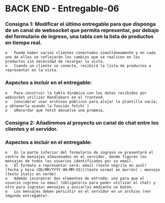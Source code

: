 # BACK END - Entregable-06

###  Consigna 1:  Modificar el último entregable para que disponga de un canal de websocket que permita representar, por debajo del formulario de ingreso, una tabla con la lista de productos en tiempo real. 
    o   Puede haber varios clientes conectados simultáneamente y en cada uno de ellos se reflejarán los cambios que se realicen en los productos sin necesidad de recargar la vista.
    o   Cuando un cliente se conecte, recibirá la lista de productos a representar en la vista.

### Aspectos a incluir en el entregable:
    o   Para construir la tabla dinámica con los datos recibidos por websocket utilizar Handlebars en el frontend.      
    o   Considerar usar archivos públicos para alojar la plantilla vacía, y obtenerla usando la función fetch( )
    o   oRecordar que fetch devuelve una promesa.



### Consigna 2:  Añadiremos al proyecto un canal de chat entre los clientes y el servidor.

### Aspectos a incluir en el entregable:
    o   En la parte inferior del formulario de ingreso se presentará el centro de mensajes almacenados en el servidor, donde figuren los mensajes de todos los usuarios identificados por su email.       
    o   El formato a representar será: email (texto negrita en azul) [fecha y hora (DD/MM/YYYY HH:MM:SS)](texto normal en marrón) : mensaje (texto italic en verde) 
    o   Además incorporar dos elementos de entrada: uno para que el usuario ingrese su email (obligatorio para poder utilizar el chat) y otro para ingresar mensajes y enviarlos mediante un botón.
    o   Los mensajes deben persistir en el servidor en un archivo (ver segundo entregable).


